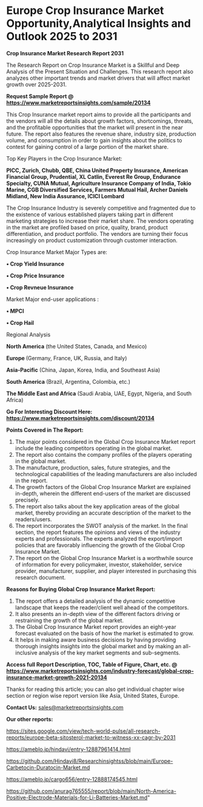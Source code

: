 # Europe Crop Insurance Market Opportunity,Analytical Insights and Outlook 2025 to 2031

<strong>Crop Insurance Market Research Report 2031</strong>

The Research Report on Crop Insurance Market is a Skillful and Deep Analysis of the Present Situation and Challenges. This research report also analyzes other important trends and market drivers that will affect market growth over 2025-2031.

<strong>Request Sample Report @ <a href=https://www.marketreportsinsights.com/sample/20134>https://www.marketreportsinsights.com/sample/20134</a></strong>

This Crop Insurance market report aims to provide all the participants and the vendors will all the details about growth factors, shortcomings, threats, and the profitable opportunities that the market will present in the near future. The report also features the revenue share, industry size, production volume, and consumption in order to gain insights about the politics to contest for gaining control of a large portion of the market share.

Top Key Players in the Crop Insurance Market:

<strong>PICC, Zurich, Chubb, QBE, China United Property Insurance, American Financial Group, Prudential, XL Catlin, Everest Re Group, Endurance Specialty, CUNA Mutual, Agriculture Insurance Company of India, Tokio Marine, CGB Diversified Services, Farmers Mutual Hail, Archer Daniels Midland, New India Assurance, ICICI Lombard</strong>

The Crop Insurance Industry is severely competitive and fragmented due to the existence of various established players taking part in different marketing strategies to increase their market share. The vendors operating in the market are profiled based on price, quality, brand, product differentiation, and product portfolio. The vendors are turning their focus increasingly on product customization through customer interaction.

Crop Insurance Market Major Types are:

<strong>• Crop Yield Insurance

• Crop Price Insurance

• Crop Revneue Insurance</strong>

Market Major end-user applications :

<strong>• MPCI

• Crop Hail</strong>

Regional Analysis

</u><strong><b>North America</b></strong> (the United States, Canada, and Mexico)

<strong><b>Europe </b></strong>(Germany, France, UK, Russia, and Italy)

<strong><b>Asia-Pacific</b></strong> (China, Japan, Korea, India, and Southeast Asia)

<strong><b>South America</b></strong> (Brazil, Argentina, Colombia, etc.)

<strong><b>The Middle East and Africa</b></strong> (Saudi Arabia, UAE, Egypt, Nigeria, and South Africa)

<strong>Go For Interesting Discount Here: <a href=https://www.marketreportsinsights.com/discount/20134>https://www.marketreportsinsights.com/discount/20134</a></strong>

<strong>Points Covered in The Report:</strong>
<ol>
  <li>The major points considered in the Global Crop Insurance Market report include the leading competitors operating in the global market.</li>
  <li>The report also contains the company profiles of the players operating in the global market.</li>
  <li>The manufacture, production, sales, future strategies, and the technological capabilities of the leading manufacturers are also included in the report.</li>
  <li>The growth factors of the Global Crop Insurance Market are explained in-depth, wherein the different end-users of the market are discussed precisely.</li>
  <li>The report also talks about the key application areas of the global market, thereby providing an accurate description of the market to the readers/users.</li>
  <li>The report incorporates the SWOT analysis of the market. In the final section, the report features the opinions and views of the industry experts and professionals. The experts analyzed the export/import policies that are favorably influencing the growth of the Global Crop Insurance Market.</li>
  <li>The report on the Global Crop Insurance Market is a worthwhile source of information for every policymaker, investor, stakeholder, service provider, manufacturer, supplier, and player interested in purchasing this research document.</li>
</ol>
<strong>Reasons for Buying Global Crop Insurance Market Report:</strong>

<ol>
  <li>The report offers a detailed analysis of the dynamic competitive landscape that keeps the reader/client well ahead of the competitors.</li>
  <li>It also presents an in-depth view of the different factors driving or restraining the growth of the global market.</li>
  <li>The Global Crop Insurance Market report provides an eight-year forecast evaluated on the basis of how the market is estimated to grow.</li>
  <li>It helps in making aware business decisions by having providing thorough insights insights into the global market and by making an all-inclusive analysis of the key market segments and sub-segments.</li>
</ol>
<strong>Access full Report Description, TOC, Table of Figure, Chart, etc. @ <a href=https://www.marketreportsinsights.com/industry-forecast/global-crop-insurance-market-growth-2021-20134>https://www.marketreportsinsights.com/industry-forecast/global-crop-insurance-market-growth-2021-20134</a></strong>


Thanks for reading this article; you can also get individual chapter wise section or region wise report version like Asia, United States, Europe.

<strong>Contact Us:</strong>
sales@marketreportsinsights.com

<strong>Our other reports:</strong>

<a href=https://sites.google.com/view/tech-world-pulse/all-research-reports/europe-beta-sitosterol-market-to-witness-xx-cagr-by-2031>https://sites.google.com/view/tech-world-pulse/all-research-reports/europe-beta-sitosterol-market-to-witness-xx-cagr-by-2031</a>

<a href=https://ameblo.jp/hindavi/entry-12887961414.html>https://ameblo.jp/hindavi/entry-12887961414.html</a>

<a href=https://github.com/Hindavi8/Researchinsightss/blob/main/Europe-Carbetocin-Duratocin-Market.md>https://github.com/Hindavi8/Researchinsightss/blob/main/Europe-Carbetocin-Duratocin-Market.md</a>

<a href=https://ameblo.jp/cargo656/entry-12888174545.html>https://ameblo.jp/cargo656/entry-12888174545.html</a>

<a href=https://github.com/anurag765555/report/blob/main/North-America-Positive-Electrode-Materials-for-Li-Batteries-Market.md>https://github.com/anurag765555/report/blob/main/North-America-Positive-Electrode-Materials-for-Li-Batteries-Market.md</a>"
